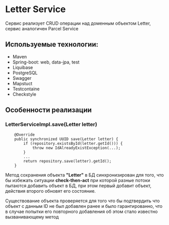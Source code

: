 # Letter Service
Сервис реализует CRUD операции над доменным объектом Letter, сервис аналогичен Parcel Service

## Используемые технологии:
- Maven
- Spring-boot: web, data-jpa, test
- Liquibase
- PostgreSQL
- Swagger
- Mapstuct
- Testcontaine
- Checkstyle

## Особенности реализации
### LetterServiceImpl.save(Letter letter)
````
    @Override
    public synchronized UUID save(Letter letter) {
        if (repository.existsById(letter.getId())) {
            throw new IdAlreadyExistException(...);
        }
        ...
        return repository.save(letter).getId();
    }
````
Метод сохранения объекта <b>"Letter"</b> в БД синхронизирован для того, что бы избежать ситуации <b>check-then-act</b> при которой
разные потоки пытаются добавить объект в БД, при этом первый добавит объект, действия второго обновят его состояние.

Существование объекта проверяется для того что бы подтвердить что объект с данным ID не был добавлен ранее
и было гарантированно, что в случае попытки его повторного добавления об этом стало известно вызванивающему метод



